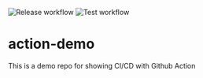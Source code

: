 ![Release workflow](.github/workflows/release.yml/badge.svg)
![Test workflow](.github/workflows/test.yml/badge.svg)


# action-demo
This is a demo repo for showing CI/CD with Github Action
